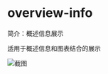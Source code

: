 # overview-info

简介：概述信息展示

适用于概述信息和图表结合的展示

![截图](https://img.alicdn.com/tfs/TB1MBhRwnqWBKNjSZFxXXcpLpXa-2752-620.png)
